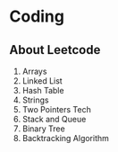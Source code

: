 # Coding

## About Leetcode
1. Arrays
2. Linked List
3. Hash Table
4. Strings
5. Two Pointers Tech
6. Stack and Queue
7. Binary Tree
8. Backtracking Algorithm

